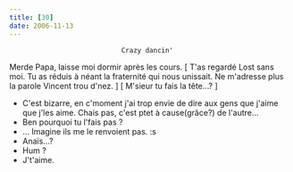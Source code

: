 ```yaml
---
title: [30]
date: 2006-11-13
---
```





                                Crazy dancin'
Merde Papa, laisse moi dormir après les cours.
[ T'as regardé Lost sans moi. Tu as réduis à néant la fraternité qui nous unissait. Ne m'adresse plus la parole Vincent trou d'nez. ]
[ M'sieur tu fais la tête...? ]
- C'est bizarre, en c'moment j'ai trop envie de dire aux gens que j'aime que j'les aime. Chais pas, c'est ptet à cause(grâce?) de l'autre...
- Ben pourquoi tu l'fais pas ?
- ... Imagine ils me le renvoient pas. :s
- Anaïs...?
- Hum ?
- J't'aime.
            
